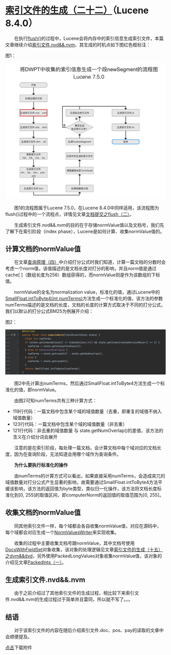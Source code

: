 # [索引文件的生成（二十二）](https://www.amazingkoala.com.cn/Lucene/Index/)（Lucene 8.4.0）

&emsp;&emsp;在执行[flush()](https://www.amazingkoala.com.cn/Lucene/Index/2019/0716/74.html)的过程中，Lucene会将内存中的索引信息生成索引文件，本篇文章继续介绍[索引文件.nvd&&.nvm](https://www.amazingkoala.com.cn/Lucene/suoyinwenjian/2019/0305/39.html)，其生成的时机点如下图红色框标注：

图1：

<img src="索引文件的生成（二十二）-image/1.png">

&emsp;&emsp;图1的流程图属于Lucene 7.5.0，在Lucene 8.4.0中同样适用，该流程图为flush()过程中的一个流程点，详情见文章[文档提交之flush（二）](https://www.amazingkoala.com.cn/Lucene/Index/2019/0718/75.html)。

&emsp;&emsp;生成索引文件.nvd&&.nvm的目的在于存储normValue值以及文档号，我们先了解下在索引阶段（index phase），Lucene是如何计算、收集normValue值的。

## 计算文档的normValue值

&emsp;&emsp;在文章[查询原理（四）](https://www.amazingkoala.com.cn/Lucene/Search/2019/0827/89.html)中介绍打分公式时我们知道，计算一篇文档的分数时会考虑一个norm值，该值描述的是文档长度对打分的影响，并且norm值是通过cache[ ]（数组长度为256）数组获得的，而normValue则是作为该数组的下标值。

&emsp;&emsp;normValue的全名为normalization value，标准化的值，通过Lucene中的[SmallFloat.intToByte4(int numTerms)](https://github.com/LuXugang/Lucene-7.5.0/blob/master/solr-7.5.0/lucene/core/src/java/org/apache/lucene/util/SmallFloat.java)方法生成一个标准化的值，该方法的参数numTerms描述的是文档的长度，文档的长度的计算方式取决于不同的打分公式，我们以默认的打分公式BM25为例展开介绍：

图2：

<img src="索引文件的生成（二十二）-image/2.png">

&emsp;&emsp;图2中先计算出numTerms，然后通过SmallFloat.intToByte4方法生成一个标准化的值，即normValue。

&emsp;&emsp;由图2可知numTerms共有三种计算方式：

- 119行代码：一篇文档中包含某个域的域值数量（去重，即重复的域值不纳入域值数量）
- 123行代码：一篇文档中包含某个域的域值数量（非去重）
- 121行代码：非去重的域值数量 与 state.getNumOverlap()的差值，该方法的含义在介绍分词会展开

&emsp;&emsp;注意的是在索引阶段，每处理一篇文档，会计算文档中每个域对应的文档长度，因为在查询阶段，无法知道会用哪个域作为查询条件。

&emsp;&emsp;**为什么要执行标准化的操作**

&emsp;&emsp;由numTerms的计算方式可以看出，如果直接采用numTerms，会造成突兀的域值数量对打分公式产生显著的影响，故需要通过SmallFloat.intToByte4方法平缓该影响，该方法的返回值为byte类型，类似归一化操作，该方法将文档长度标准化到[0, 255]的取值区间，即computerNorm的返回值的取值范围为[0, 255]。

## 收集文档的normValue值

&emsp;&emsp;同其他索引文件一样，每个域都会各自收集normValue值，对应在源码中，每个域都会对应生成一个[NormValuesWriter](https://github.com/LuXugang/Lucene-7.5.0/blob/master/solr-8.4.0/lucene/core/src/java/org/apache/lucene/index/NormValuesWriter.java)来实现收集。

&emsp;&emsp;收集的过程中主要收集文档号跟normValue，其中文档号使用[DocsWithFieldSet](https://github.com/LuXugang/Lucene-7.5.0/blob/master/solr-8.4.0/lucene/core/src/java/org/apache/lucene/index/DocsWithFieldSet.java)对象收集，该对象的处理逻辑见文章[索引文件的生成（十五）之dvm&&dvd](https://www.amazingkoala.com.cn/Lucene/Index/2020/0507/139.html)，另外使用PackedLongValues对象收集normValue值，该对象的介绍见文章[PackedInts（一）](https://www.amazingkoala.com.cn/Lucene/yasuocunchu/2019/1217/118.html)。

## 生成索引文件.nvd&&.nvm

&emsp;&emsp;由于之前介绍过了其他索引文件的生成过程，相比较下来索引文件.nvd&&.nvm的生成过程过于简单并且雷同，所以就不写了。。。

## 结语

&emsp;&emsp;对于该索引文件的内容在随后介绍索引文件.doc、pos、pay的读取的文章中会顺便提及。

[点击](http://www.amazingkoala.com.cn/attachment/Lucene/Index/索引文件的生成/索引文件的生成（二十二）/索引文件的生成（二十二）.zip)下载附件

